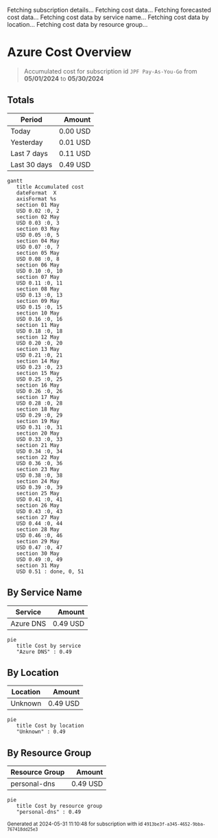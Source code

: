 Fetching subscription details...
Fetching cost data...
Fetching forecasted cost data...
Fetching cost data by service name...
Fetching cost data by location...
Fetching cost data by resource group...
# Azure Cost Overview

> Accumulated cost for subscription id `JPF Pay-As-You-Go` from **05/01/2024** to **05/30/2024**

## Totals

|Period|Amount|
|---|---:|
|Today|0.00 USD|
|Yesterday|0.01 USD|
|Last 7 days|0.11 USD|
|Last 30 days|0.49 USD|

```mermaid
gantt
   title Accumulated cost
   dateFormat  X
   axisFormat %s
   section 01 May
   USD 0.02 :0, 2
   section 02 May
   USD 0.03 :0, 3
   section 03 May
   USD 0.05 :0, 5
   section 04 May
   USD 0.07 :0, 7
   section 05 May
   USD 0.08 :0, 8
   section 06 May
   USD 0.10 :0, 10
   section 07 May
   USD 0.11 :0, 11
   section 08 May
   USD 0.13 :0, 13
   section 09 May
   USD 0.15 :0, 15
   section 10 May
   USD 0.16 :0, 16
   section 11 May
   USD 0.18 :0, 18
   section 12 May
   USD 0.20 :0, 20
   section 13 May
   USD 0.21 :0, 21
   section 14 May
   USD 0.23 :0, 23
   section 15 May
   USD 0.25 :0, 25
   section 16 May
   USD 0.26 :0, 26
   section 17 May
   USD 0.28 :0, 28
   section 18 May
   USD 0.29 :0, 29
   section 19 May
   USD 0.31 :0, 31
   section 20 May
   USD 0.33 :0, 33
   section 21 May
   USD 0.34 :0, 34
   section 22 May
   USD 0.36 :0, 36
   section 23 May
   USD 0.38 :0, 38
   section 24 May
   USD 0.39 :0, 39
   section 25 May
   USD 0.41 :0, 41
   section 26 May
   USD 0.43 :0, 43
   section 27 May
   USD 0.44 :0, 44
   section 28 May
   USD 0.46 :0, 46
   section 29 May
   USD 0.47 :0, 47
   section 30 May
   USD 0.49 :0, 49
   section 31 May
   USD 0.51 : done, 0, 51
```

## By Service Name

|Service|Amount|
|---|---:|
|Azure DNS|0.49 USD|

```mermaid
pie
   title Cost by service
   "Azure DNS" : 0.49
```

## By Location

|Location|Amount|
|---|---:|
|Unknown|0.49 USD|

```mermaid
pie
   title Cost by location
   "Unknown" : 0.49
```

## By Resource Group

|Resource Group|Amount|
|---|---:|
|personal-dns|0.49 USD|

```mermaid
pie
   title Cost by resource group
   "personal-dns" : 0.49
```

<sup>Generated at 2024-05-31 11:10:48 for subscription with id `4913be3f-a345-4652-9bba-767418dd25e3`</sup>
